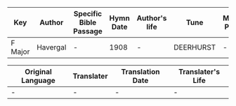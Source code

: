 Key | Author   | Specific Bible Passage     |Hymn Date |Author's life |Tune |Metrical Pattern   |Composer/Source
-- | --------- | ---------------------------|----------|--------------|-----|-------------------|-------------  
F Major |Havergal |- |1908 |- |DEERHURST |- |Langran

Original Language | Translater | Translation Date   | Translater's Life  
----------------- | --------- | --------------------|-------------     
\- |- |- |-
